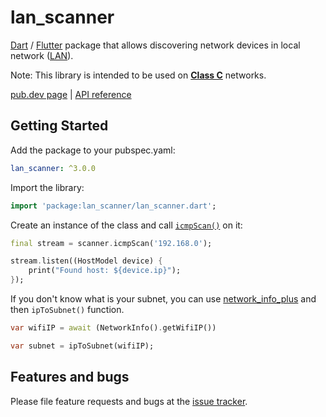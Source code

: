 # lan_scanner

[Dart](https://dart.dev) / [Flutter](https://flutter.dev) package that allows discovering network devices in local network ([LAN](https://en.wikipedia.org/wiki/Local_area_network)).

Note: This library is intended to be used on **[Class C](https://en.wikipedia.org/wiki/Classful_network#Classful_addressing_definition)** networks.

[pub.dev page](https://pub.dev/packages/lan_scanner) | [API reference](https://pub.dev/documentation/lan_scanner/latest/)

## Getting Started

Add the package to your pubspec.yaml:

```yaml
lan_scanner: ^3.0.0
```

Import the library:

```dart
import 'package:lan_scanner/lan_scanner.dart';
```

Create an instance of the class and call
[`icmpScan()`](https://pub.dev/documentation/lan_scanner/latest/lan_scanner/LanScanner/icmpScan.html) on it:

```dart
final stream = scanner.icmpScan('192.168.0');

stream.listen((HostModel device) {
    print("Found host: ${device.ip}");
});
```

If you don't know what is your subnet, you can use [network_info_plus](https://pub.dev/packages/network_info_plus) and then `ipToSubnet()` function.

```dart
var wifiIP = await (NetworkInfo().getWifiIP())

var subnet = ipToSubnet(wifiIP);
```

## Features and bugs

Please file feature requests and bugs at the [issue tracker](https://github.com/ivirtex/lan_scanner).
